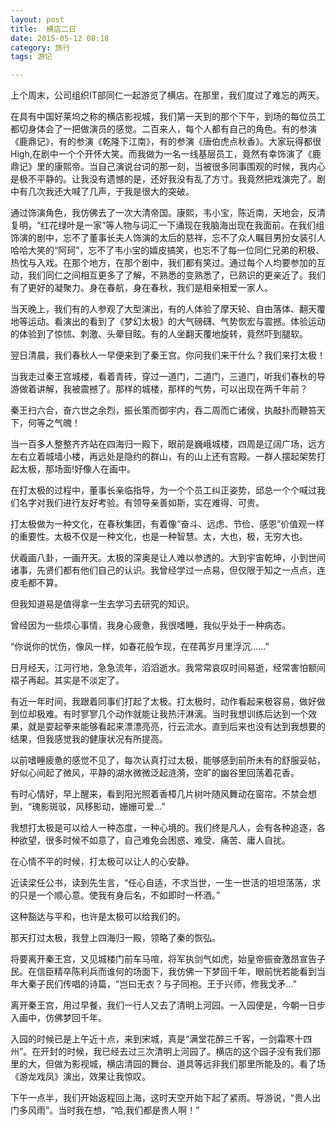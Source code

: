 ```yaml
---
layout: post
title:  横店二日
date: 2015-05-12 08:18
category: 旅行
tags: 游记

---
```


上个周末，公司组织IT部同仁一起游览了横店。在那里，我们度过了难忘的两天。 

在具有中国好莱坞之称的横店影视城，我们第一天到的那个下午，到场的每位员工都切身体会了一把做演员的感觉。二百来人，每个人都有自己的角色。有的参演《鹿鼎记》，有的参演《乾隆下江南》，有的参演《唐伯虎点秋香》。大家玩得都很High,在剧中一个个开怀大笑。而我做为一名一线基层员工，竟然有幸饰演了《鹿鼎记》里的康熙帝。当自己演说台词的那一刻，当被很多同事围观的时候，我内心是极不平静的。让我没有遗憾的是，还好我没有乱了方寸。我竟然把戏演完了。剧中有几次我还大喊了几声，于我是很大的突破。 

通过饰演角色，我仿佛去了一次大清帝国。康熙，韦小宝，陈近南，天地会，反清复明，“红花绿叶是一家”等人物与词汇一下涌现在我脑海出现在我面前。在我们组饰演的剧中，忘不了董事长夫人饰演的太后的慈祥，忘不了众人瞩目男扮女装引人哈哈大笑的“阿珂”，忘不了韦小宝的嬉皮搞笑，也忘不了每一位同仁兄弟的积极、热忱与入戏。在那个地方，在那个剧中，我们都有笑过。通过每个人均要参加的互动，我们同仁之间相互更多了了解，不熟悉的变熟悉了，已熟识的更亲近了。我们有了更好的凝聚力。身在春航，身在春秋，我们是相亲相爱一家人。 

当天晚上，我们有的人参观了大型演出，有的人体验了摩天轮、自由落体、翻天覆地等运动。看演出的看到了《梦幻太极》的大气磅礴、气势恢宏与震撼。体验运动的体验到了惊怵、刺激、头晕目眩。有的人坐翻天覆地旋转，竟然吓到腿软。 

翌日清晨，我们春秋人一早便来到了秦王宫。你问我们来干什么？我们来打太极！ 

当我走过秦王宫城楼，看着青砖，穿过一道门，二道门，三道门，听我们春秋的导游做着讲解，我被震撼了。那样的城楼，那样的气势，可以出现在两千年前？ 

秦王扫六合，奋六世之余烈，振长策而御宇内，吞二周而亡诸侯，执敲扑而鞭笞天下，何等之气魄！ 

当一百多人整整齐齐站在四海归一殿下，眼前是巍峨城楼，四周是辽阔广场，远方左右立着城墙小楼，再远处是隐约的群山，有的山上还有宫殿。一群人摆起架势打起太极，那场面!好像人在画中。 

在打太极的过程中，董事长亲临指导，为一个个员工纠正姿势，邱总一个个喊过我们名字对我们进行友好考验。有领导亲善如斯，实在难得、可贵。 

打太极做为一种文化，在春秋集团，有着像“奋斗、远虑、节俭、感恩”价值观一样的重要性。太极不仅是一种文化，也是一种智慧。太，大也，极，无穷大也。

伏羲画八卦，一画开天。太极的深奥是让人难以参透的。大到宇宙乾坤，小到世间诸事，先贤们都有他们自己的认识。我曾经学过一点易，但仅限于知之一点点，连皮毛都不算。 

但我知道易是值得拿一生去学习去研究的知识。

曾经因为一些烦心事情，我身心疲惫，我很嗜睡，我似乎处于一种病态。

“你说你的忧伤，像风一样，如春花般乍现，在荏苒岁月里浮沉……” 

日月经天，江河行地，急急流年，滔滔逝水。我常常哀叹时间易逝，经常害怕额间褶子再起。其实是不淡定了。 

有近一年时间，我跟着同事们打起了太极。打太极时，动作看起来极容易，做好做到位却极难。有时寥寥几个动作就能让我热汗淋漓。当时我想训练后达到一个效果，就是耍起拳来能够看起来漂漂亮亮，行云流水。直到后来也没有达到我想要的结果，但我感觉我的健康状况有所提高。 

以前嗜睡疲惫的感觉不见了，每次认真打过太极，能够感到前所未有的舒服妥帖，好似心间起了微风，平静的湖水微微泛起涟漪，空旷的幽谷里回荡着花香。 

有时心情好，早上醒来，看到阳光照着香樟几片树叶随风舞动在窗帘。不禁会想到，“瑰影斑驳，风移影动，姗姗可爱…” 

我想打太极是可以给人一种态度，一种心境的。我们终是凡人，会有各种追逐，各种欲望，很多时候不如意了，自己难免会困惑、难受、痛苦、庸人自扰。 

在心情不平的时候，打太极可以让人的心安静。 

近读梁任公书，读到先生言，“任心自适，不求当世，一生一世活的坦坦荡荡，求的只是一个顺心意。使我有身后名，不如即时一杯酒。” 

这种豁达与平和，也许是太极可以给我们的。 

那天打过太极，我登上四海归一殿，领略了秦的恢弘。 

将要离开秦王宫，又见城楼门前车马喧，将军执剑气如虎，始皇帝振奋激昂宣告子民。在信臣精卒陈利兵而谁何的场面下，我仿佛一下梦回千年，眼前恍若能看到当年大秦子民们传唱的诗篇，“岂曰无衣？与子同袍。王于兴师，修我戈矛…”

离开秦王宫，用过早餐，我们一行人又去了清明上河园。一入园便是，今朝一日步入画中，仿佛梦回千年。 

入园的时候已是上午近十点，来到宋城，真是“满堂花醉三千客，一剑霜寒十四州”。在开封的时候，我已经去过三次清明上河园了。横店的这个园子没有我们那里的大，但做为影视城，横店清园的舞台、道具等远非我们那里所能及的。看了场《游龙戏凤》演出，效果让我惊叹。 

下午一点半，我们开始返程回上海，这时天空开始下起了紧雨。导游说，“贵人出门多风雨”。当时我在想，“哈,我们都是贵人啊！”
